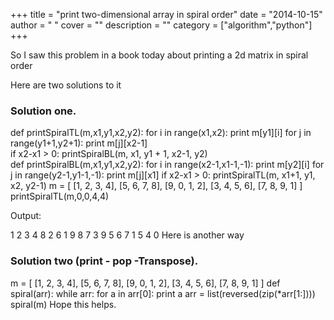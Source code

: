 
+++
title = "print two-dimensional array in spiral order"
date = "2014-10-15"
author = " "
cover = ""
description = ""
category = ["algorithm","python"]
+++

So I saw this problem in a book today about printing a 2d matrix in spiral order

 Here are two solutions to it

 ### Solution one.

 def printSpiralTL(m,x1,y1,x2,y2):  for i in range(x1,x2):  print m[y1][i]  for j in range(y1+1,y2+1):  print m[j][x2-1]    
   if x2-x1 > 0:  printSpiralBL(m, x1, y1 + 1, x2-1, y2)      
  def printSpiralBL(m,x1,y1,x2,y2):  for i in range(x2-1,x1-1,-1):  print m[y2][i]  for j in range(y2-1,y1-1,-1):  print m[j][x1]  if x2-x1 > 0:  printSpiralTL(m, x1+1, y1, x2, y2-1)   m = [    [1, 2, 3, 4],   [5, 6, 7, 8],  [9, 0, 1, 2],   [3, 4, 5, 6],   [7, 8, 9, 1]    ]  printSpiralTL(m,0,0,4,4)  

 Output:

 1 2 3 4 8 2 6 1 9 8 7 3 9 5 6 7 1 5 4 0  Here is another way

 ### Solution two (print - pop -Transpose).

 m = [ [1, 2, 3, 4], [5, 6, 7, 8], [9, 0, 1, 2], [3, 4, 5, 6], [7, 8, 9, 1] ] def spiral(arr): while arr: for a in arr[0]: print a arr = list(reversed(zip(*arr[1:]))) spiral(m)  Hope this helps.




